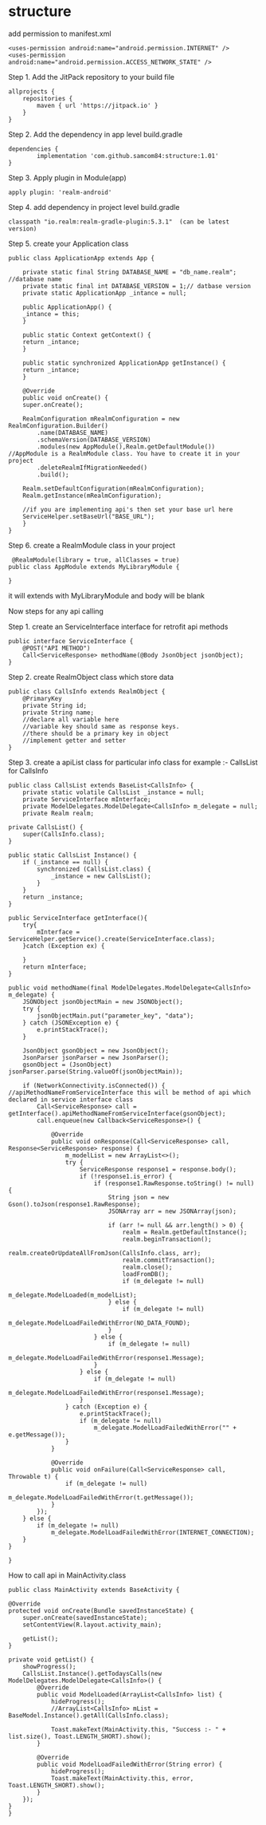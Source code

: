 # structure

add permission to manifest.xml

    <uses-permission android:name="android.permission.INTERNET" />
    <uses-permission android:name="android.permission.ACCESS_NETWORK_STATE" />
    
Step 1. Add the JitPack repository to your build file

	allprojects {
		repositories {
			maven { url 'https://jitpack.io' }
		}
	}
  
Step 2. Add the dependency in app level build.gradle
	
	dependencies {
	        implementation 'com.github.samcom84:structure:1.01'
	}
  
Step 3. Apply plugin in Module(app)
    	
	apply plugin: 'realm-android'

Step 4. add dependency in project level build.gradle
   	
	classpath "io.realm:realm-gradle-plugin:5.3.1"  (can be latest version)
   
Step 5. create your Application class

	public class ApplicationApp extends App {

	    private static final String DATABASE_NAME = "db_name.realm"; //database name
	    private static final int DATABASE_VERSION = 1;// datbase version
	    private static ApplicationApp _intance = null;

	    public ApplicationApp() {
		_intance = this;
	    }

	    public static Context getContext() {
		return _intance;
	    }

	    public static synchronized ApplicationApp getInstance() {
		return _intance;
	    }

	    @Override
	    public void onCreate() {
		super.onCreate();

		RealmConfiguration mRealmConfiguration = new RealmConfiguration.Builder()
			.name(DATABASE_NAME)
			.schemaVersion(DATABASE_VERSION)
			.modules(new AppModule(),Realm.getDefaultModule())  //AppModule is a RealmModule class. You have to create it in your project
			.deleteRealmIfMigrationNeeded()
			.build();

		Realm.setDefaultConfiguration(mRealmConfiguration);
		Realm.getInstance(mRealmConfiguration);

		//if you are implementing api's then set your base url here 
		ServiceHelper.setBaseUrl("BASE_URL");
	    }
	}

Step 6. create a RealmModule class in your project
  
	 @RealmModule(library = true, allClasses = true)
	public class AppModule extends MyLibraryModule {

	}

it will extends with MyLibraryModule and body will be blank 

Now steps for any api calling 

Step 1. create an ServiceInterface interface for retrofit api methods 

	public interface ServiceInterface {
	    @POST("API METHOD")
	    Call<ServiceResponse> methodName(@Body JsonObject jsonObject);
	}


Step 2. create RealmObject class which store data 
	
	public class CallsInfo extends RealmObject {
	    @PrimaryKey
	    private String id;
	    private String name;
	    //declare all variable here 
	    //variable key should same as response keys.
	    //there should be a primary key in object
	    //implement getter and setter
	}	
  
Step 3. create a apiList class for particular info class 
for example :-  CallsList for CallsInfo

	public class CallsList extends BaseList<CallsInfo> {
	    private static volatile CallsList _instance = null;
	    private ServiceInterface mInterface;
	    private ModelDelegates.ModelDelegate<CallsInfo> m_delegate = null;
	    private Realm realm;

    private CallsList() {
        super(CallsInfo.class);
    }

    public static CallsList Instance() {
        if (_instance == null) {
            synchronized (CallsList.class) {
                _instance = new CallsList();
            }
        }
        return _instance;
    }

    public ServiceInterface getInterface(){
        try{
            mInterface = ServiceHelper.getService().create(ServiceInterface.class);
        }catch (Exception ex) {

        }
        return mInterface;
    }

    public void methodName(final ModelDelegates.ModelDelegate<CallsInfo> m_delegate) {
        JSONObject jsonObjectMain = new JSONObject();
        try {
            jsonObjectMain.put("parameter_key", "data");
        } catch (JSONException e) {
            e.printStackTrace();
        }

        JsonObject gsonObject = new JsonObject();
        JsonParser jsonParser = new JsonParser();
        gsonObject = (JsonObject) jsonParser.parse(String.valueOf(jsonObjectMain));

        if (NetworkConnectivity.isConnected()) { //apiMethodNameFromServiceInterface this will be method of api which declared in service interface class
            Call<ServiceResponse> call = getInterface().apiMethodNameFromServiceInterface(gsonObject);
            call.enqueue(new Callback<ServiceResponse>() {

                @Override
                public void onResponse(Call<ServiceResponse> call, Response<ServiceResponse> response) {
                    m_modelList = new ArrayList<>();
                    try {
                        ServiceResponse response1 = response.body();
                        if (!response1.is_error) {
                            if (response1.RawResponse.toString() != null) {
                                String json = new Gson().toJson(response1.RawResponse);
                                JSONArray arr = new JSONArray(json);

                                if (arr != null && arr.length() > 0) {
                                    realm = Realm.getDefaultInstance();
                                    realm.beginTransaction();
                                    realm.createOrUpdateAllFromJson(CallsInfo.class, arr);
                                    realm.commitTransaction();
                                    realm.close();
                                    loadFromDB();
                                    if (m_delegate != null)
                                        m_delegate.ModelLoaded(m_modelList);
                                } else {
                                    if (m_delegate != null)
                                        m_delegate.ModelLoadFailedWithError(NO_DATA_FOUND);
                                }
                            } else {
                                if (m_delegate != null)
                                    m_delegate.ModelLoadFailedWithError(response1.Message);
                            }
                        } else {
                            if (m_delegate != null)
                                m_delegate.ModelLoadFailedWithError(response1.Message);
                        }
                    } catch (Exception e) {
                        e.printStackTrace();
                        if (m_delegate != null)
                            m_delegate.ModelLoadFailedWithError("" + e.getMessage());
                    }
                }

                @Override
                public void onFailure(Call<ServiceResponse> call, Throwable t) {
                    if (m_delegate != null)
                        m_delegate.ModelLoadFailedWithError(t.getMessage());
                }
            });
        } else {
            if (m_delegate != null)
                m_delegate.ModelLoadFailedWithError(INTERNET_CONNECTION);
        }
    }

	}


How to call api in MainActivity.class

	public class MainActivity extends BaseActivity {

    @Override
    protected void onCreate(Bundle savedInstanceState) {
        super.onCreate(savedInstanceState);
        setContentView(R.layout.activity_main);
        
        getList();
    }

    private void getList() {
        showProgress();
        CallsList.Instance().getTodaysCalls(new ModelDelegates.ModelDelegate<CallsInfo>() {
            @Override
            public void ModelLoaded(ArrayList<CallsInfo> list) {
                hideProgress();
                //ArrayList<CallsInfo> mList =  BaseModel.Instance().getAll(CallsInfo.class);

                Toast.makeText(MainActivity.this, "Success :- " + list.size(), Toast.LENGTH_SHORT).show();
            }

            @Override
            public void ModelLoadFailedWithError(String error) {
                hideProgress();
                Toast.makeText(MainActivity.this, error, Toast.LENGTH_SHORT).show();
            }
        });
    }
	}




